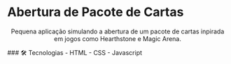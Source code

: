 # Abertura de Pacote de Cartas
<p align="center">Pequena aplicação simulando a abertura de um pacote de cartas inpirada em jogos como Hearthstone e Magic Arena.</p>
### 🛠 Tecnologias
- HTML
- CSS
- Javascript
